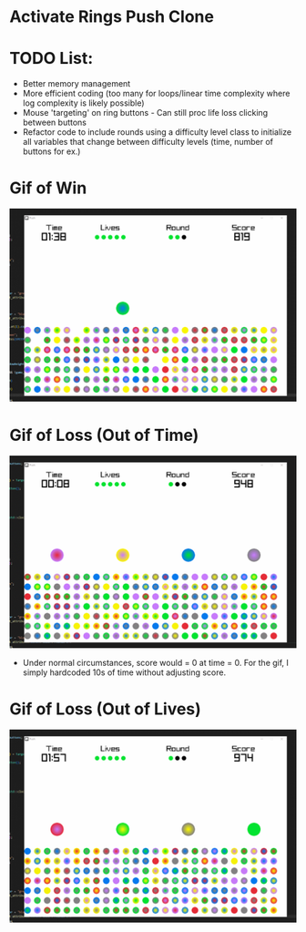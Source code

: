 # Activate Rings Push Clone

# TODO List:
- Better memory management
- More efficient coding (too many for loops/linear time complexity where log complexity is likely possible)
- Mouse 'targeting' on ring buttons - Can still proc life loss clicking between buttons
- Refactor code to include rounds using a difficulty level class to initialize all variables that change between difficulty levels (time, number of buttons for ex.)

# Gif of Win
![](https://github.com/ChrisHuynh333/activate-rings-push/blob/master/gifsForGitHub/Rings-PushWin.gif)

# Gif of Loss (Out of Time)
![](https://github.com/ChrisHuynh333/activate-rings-push/blob/master/gifsForGitHub/Rings-PushLossTime.gif)
  - Under normal circumstances, score would = 0 at time = 0. For the gif, I simply hardcoded 10s of time without adjusting score.
# Gif of Loss (Out of Lives)
![](https://github.com/ChrisHuynh333/activate-rings-push/blob/master/gifsForGitHub/Rings-PushLossLives.gif)
